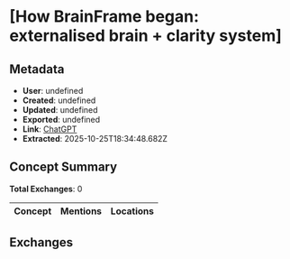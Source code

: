 # \[How BrainFrame began: externalised brain + clarity system\]

## Metadata

- **User**: undefined
- **Created**: undefined
- **Updated**: undefined
- **Exported**: undefined
- **Link**: [ChatGPT](undefined)
- **Extracted**: 2025-10-25T18:34:48.682Z

## Concept Summary

**Total Exchanges**: 0

| Concept | Mentions | Locations |
|---------|----------|----------|

## Exchanges

